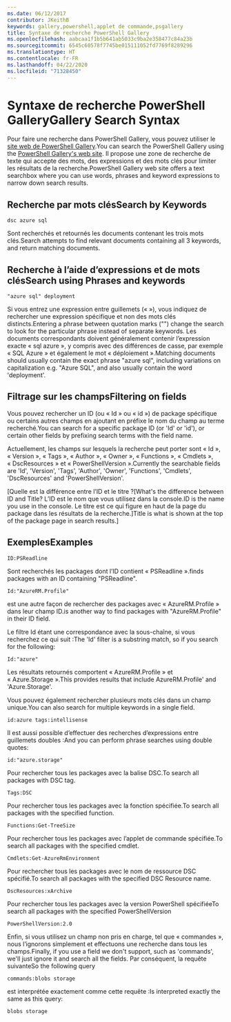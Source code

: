 ```yaml
---
ms.date: 06/12/2017
contributor: JKeithB
keywords: gallery,powershell,applet de commande,psgallery
title: Syntaxe de recherche PowerShell Gallery
ms.openlocfilehash: aabcaa1f1b5b641ab5033c9ba2e358477c84a23b
ms.sourcegitcommit: 6545c60578f7745be015111052fd7769f8289296
ms.translationtype: HT
ms.contentlocale: fr-FR
ms.lasthandoff: 04/22/2020
ms.locfileid: "71328450"
---
```

# <a name="gallery-search-syntax"></a><span data-ttu-id="c8fdd-103">Syntaxe de recherche PowerShell Gallery</span><span class="sxs-lookup"><span data-stu-id="c8fdd-103">Gallery Search Syntax</span></span>

<span data-ttu-id="c8fdd-104">Pour faire une recherche dans PowerShell Gallery, vous pouvez utiliser le [site web de PowerShell Gallery](https://www.powershellgallery.com/).</span><span class="sxs-lookup"><span data-stu-id="c8fdd-104">You can search the PowerShell Gallery using the [PowerShell Gallery's web site](https://www.powershellgallery.com/).</span></span>
<span data-ttu-id="c8fdd-105">Il propose une zone de recherche de texte qui accepte des mots, des expressions et des mots clés pour limiter les résultats de la recherche.</span><span class="sxs-lookup"><span data-stu-id="c8fdd-105">PowerShell Gallery web site offers a text searchbox where you can use words, phrases and keyword expressions to narrow down search results.</span></span>

## <a name="search-by-keywords"></a><span data-ttu-id="c8fdd-106">Recherche par mots clés</span><span class="sxs-lookup"><span data-stu-id="c8fdd-106">Search by Keywords</span></span>

    dsc azure sql

<span data-ttu-id="c8fdd-107">Sont recherchés et retournés les documents contenant les trois mots clés.</span><span class="sxs-lookup"><span data-stu-id="c8fdd-107">Search attempts to find relevant documents containing all 3 keywords, and return matching documents.</span></span>

## <a name="search-using-phrases-and-keywords"></a><span data-ttu-id="c8fdd-108">Recherche à l’aide d’expressions et de mots clés</span><span class="sxs-lookup"><span data-stu-id="c8fdd-108">Search using Phrases and keywords</span></span>

    "azure sql" deployment

<span data-ttu-id="c8fdd-109">Si vous entrez une expression entre guillemets (« »), vous indiquez de rechercher une expression spécifique et non des mots clés distincts.</span><span class="sxs-lookup"><span data-stu-id="c8fdd-109">Entering a phrase between quotation marks ("") change the search to look for the particular phrase instead of separate keywords.</span></span>
<span data-ttu-id="c8fdd-110">Les documents correspondants doivent généralement contenir l’expression exacte « sql azure », y compris avec des différences de casse, par exemple « SQL Azure » et également le mot « déploiement ».</span><span class="sxs-lookup"><span data-stu-id="c8fdd-110">Matching documents should usually contain the exact phrase "azure sql", including variations on capitalization e.g. "Azure SQL", and also usually contain the word 'deployment'.</span></span>

## <a name="filtering-on-fields"></a><span data-ttu-id="c8fdd-111">Filtrage sur les champs</span><span class="sxs-lookup"><span data-stu-id="c8fdd-111">Filtering on fields</span></span>

<span data-ttu-id="c8fdd-112">Vous pouvez rechercher un ID (ou « Id » ou « id ») de package spécifique ou certains autres champs en ajoutant en préfixe le nom du champ au terme recherché.</span><span class="sxs-lookup"><span data-stu-id="c8fdd-112">You can search for a specific package ID (or 'Id' or 'id'), or certain other fields by prefixing search terms with the field name.</span></span>

<span data-ttu-id="c8fdd-113">Actuellement, les champs sur lesquels la recherche peut porter sont « Id », « Version », « Tags », « Author », « Owner », « Functions », « Cmdlets », « DscResources » et « PowerShellVersion ».</span><span class="sxs-lookup"><span data-stu-id="c8fdd-113">Currently the searchable fields are 'Id', 'Version', 'Tags', 'Author', 'Owner', 'Functions', 'Cmdlets', 'DscResources' and 'PowerShellVersion'.</span></span>

<span data-ttu-id="c8fdd-114">[Quelle est la différence entre l’ID et le titre ?</span><span class="sxs-lookup"><span data-stu-id="c8fdd-114">[What's the difference between ID and Title?</span></span> <span data-ttu-id="c8fdd-115">L’ID est le nom que vous utilisez dans la console.</span><span class="sxs-lookup"><span data-stu-id="c8fdd-115">ID is the name you use in the console.</span></span> <span data-ttu-id="c8fdd-116">Le titre est ce qui figure en haut de la page du package dans les résultats de la recherche.]</span><span class="sxs-lookup"><span data-stu-id="c8fdd-116">Title is what is shown at the top of the package page in search results.]</span></span>

## <a name="examples"></a><span data-ttu-id="c8fdd-117">Exemples</span><span class="sxs-lookup"><span data-stu-id="c8fdd-117">Examples</span></span>

    ID:PSReadline
    
<span data-ttu-id="c8fdd-118">Sont recherchés les packages dont l’ID contient « PSReadline ».</span><span class="sxs-lookup"><span data-stu-id="c8fdd-118">finds packages with an ID containing "PSReadline".</span></span>

    Id:"AzureRM.Profile"

<span data-ttu-id="c8fdd-119">est une autre façon de rechercher des packages avec « AzureRM.Profile » dans leur champ ID.</span><span class="sxs-lookup"><span data-stu-id="c8fdd-119">is another way to find packages with "AzureRM.Profile" in their ID field.</span></span>

<span data-ttu-id="c8fdd-120">Le filtre Id étant une correspondance avec la sous-chaîne, si vous recherchez ce qui suit :</span><span class="sxs-lookup"><span data-stu-id="c8fdd-120">The 'Id' filter is a substring match, so if you search for the following:</span></span>

    Id:"azure"

<span data-ttu-id="c8fdd-121">Les résultats retournés comportent « AzureRM.Profile » et « Azure.Storage ».</span><span class="sxs-lookup"><span data-stu-id="c8fdd-121">This provides results that include AzureRM.Profile' and 'Azure.Storage'.</span></span>

<span data-ttu-id="c8fdd-122">Vous pouvez également rechercher plusieurs mots clés dans un champ unique.</span><span class="sxs-lookup"><span data-stu-id="c8fdd-122">You can also search for multiple keywords in a single field.</span></span> 

    id:azure tags:intellisense

<span data-ttu-id="c8fdd-123">Il est aussi possible d’effectuer des recherches d’expressions entre guillemets doubles :</span><span class="sxs-lookup"><span data-stu-id="c8fdd-123">And you can perform phrase searches using double quotes:</span></span>

    id:"azure.storage"

<span data-ttu-id="c8fdd-124">Pour rechercher tous les packages avec la balise DSC.</span><span class="sxs-lookup"><span data-stu-id="c8fdd-124">To search all packages with DSC tag.</span></span>

    Tags:DSC

<span data-ttu-id="c8fdd-125">Pour rechercher tous les packages avec la fonction spécifiée.</span><span class="sxs-lookup"><span data-stu-id="c8fdd-125">To search all packages with the specified function.</span></span>

    Functions:Get-TreeSize

<span data-ttu-id="c8fdd-126">Pour rechercher tous les packages avec l’applet de commande spécifiée.</span><span class="sxs-lookup"><span data-stu-id="c8fdd-126">To search all packages with the specified cmdlet.</span></span>

    Cmdlets:Get-AzureRmEnvironment

<span data-ttu-id="c8fdd-127">Pour rechercher tous les packages avec le nom de ressource DSC spécifié.</span><span class="sxs-lookup"><span data-stu-id="c8fdd-127">To search all packages with the specified DSC Resource name.</span></span>

    DscResources:xArchive

<span data-ttu-id="c8fdd-128">Pour rechercher tous les packages avec la version PowerShell spécifiée</span><span class="sxs-lookup"><span data-stu-id="c8fdd-128">To search all packages with the specified PowerShellVersion</span></span>

    PowerShellVersion:2.0

<span data-ttu-id="c8fdd-129">Enfin, si vous utilisez un champ non pris en charge, tel que « commandes », nous l’ignorons simplement et effectuons une recherche dans tous les champs.</span><span class="sxs-lookup"><span data-stu-id="c8fdd-129">Finally, if you use a field we don't support, such as 'commands', we'll just ignore it and search all the fields.</span></span> <span data-ttu-id="c8fdd-130">Par conséquent, la requête suivante</span><span class="sxs-lookup"><span data-stu-id="c8fdd-130">So the following query</span></span>

    commands:blobs storage

<span data-ttu-id="c8fdd-131">est interprétée exactement comme cette requête :</span><span class="sxs-lookup"><span data-stu-id="c8fdd-131">Is interpreted exactly the same as this query:</span></span>

    blobs storage
